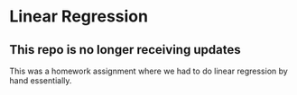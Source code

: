 # Linear Regression
## This repo is no longer receiving updates
This was a homework assignment where we had to do linear regression by hand essentially.
